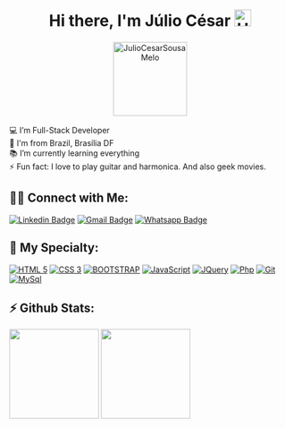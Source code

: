 <h1 align="center">Hi there, I'm Júlio César <img alt="Hi There!" width="30px" src="https://camo.githubusercontent.com/35d3d11359a49bf12aebb834cc13fd81b95eff4e/68747470733a2f2f6d656469612e67697068792e636f6d2f6d656469612f6876524a434c467a6361737252346961377a2f67697068792e676966"/></h1>

<p align="center">
    <img align="center" style="margin: 2px" width="132px" src="https://komarev.com/ghpvc/?username=JulioCesarSousaMelo&style=flat-square" alt="JulioCesarSousaMelo"/>
</p>

💻 I’m Full-Stack Developer<br>
🏡 I'm from Brazil, Brasília DF <br>
📚 I’m currently learning everything <br>
⚡ Fun fact: I love to play guitar and harmonica. And also geek movies.<br>

## 🤝🏻 Connect with Me:

[![Linkedin Badge](https://img.shields.io/badge/-LinkedIn-000000?style=flat-square&logo=Linkedin&logoColor=white&link=https://www.linkedin.com/in/walternascimentobarroso/)](https://www.linkedin.com/in/júlio-césar-s-melo/)
[![Gmail Badge](https://img.shields.io/badge/-Gmail-000000?style=flat-square&logo=Gmail&logoColor=white)](mailto:jcesarsm17@gamil.com)
[![Whatsapp Badge](https://img.shields.io/badge/-Whatsapp-000000?style=flat-square&labelColor=000000&logo=whatsapp&logoColor=white)](https://wa.me/5561998032236)

## 🚀 My Specialty:

[![HTML 5](https://img.shields.io/badge/HTML5-D50000?style=for-the-badge&logo=html5&logoColor=white)](https://www.w3.org/standards/webdesign/htmlcss.html)
[![CSS 3](https://img.shields.io/badge/CSS3-304FFE?style=for-the-badge&logo=css3&logoColor=white)](https://www.w3.org/standards/webdesign/htmlcss.html)
[![BOOTSTRAP](https://img.shields.io/badge/bootstrap-4A148C?style=for-the-badge&logo=bootstrap&logoColor=white)](https://getbootstrap.com)
[![JavaScript](https://img.shields.io/badge/Javascript-FFD600?style=for-the-badge&logo=javascript&logoColor=white)](https://developer.mozilla.org/pt-BR/docs/Web/JavaScript)
[![JQuery](https://img.shields.io/badge/jQuery-304FFE?style=for-the-badge&logo=jQuery&logoColor=white)](https://jquery.com)
[![Php](https://img.shields.io/badge/php-4A148C?style=for-the-badge&logo=php&logoColor=white)](https://www.php.net)
[![Git](https://img.shields.io/badge/git-D50000?style=for-the-badge&logo=git&logoColor=white)](https://git-scm.com/downloads)
[![MySql](https://img.shields.io/badge/MySQL-304FFE?style=for-the-badge&logo=mysql&logoColor=white)](https://www.mysql.com/)


## ⚡ Github Stats:

<p align="left">
  <img height="160em" src="https://github-readme-stats.vercel.app/api/top-langs?username=juliocesarsmelo&show_icons=true&locale=en&layout=compact&theme=radical"/>
  <img height="160em" src="https://github-readme-stats.vercel.app/api?username=juliocesarsmelo&show_icons=true&locale=en&theme=radical"/>
</p>



